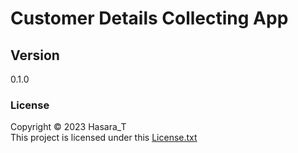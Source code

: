 # Customer Details Collecting App

## Version
0.1.0

### License
Copyright &copy; 2023 Hasara_T <br>
This project is licensed under this [License.txt](License.txt)